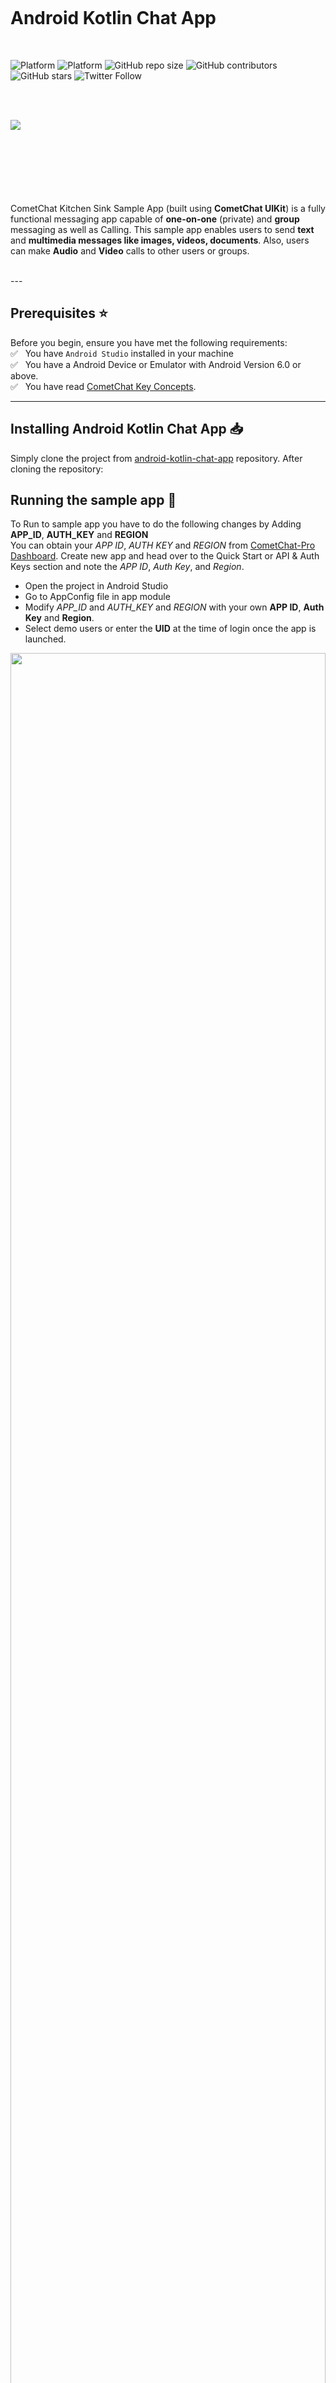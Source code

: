 <div style="width:100%">
    <div style="width:50%; display:inline-block">
        <p align="center">
        <img align="center" alt="" src="https://avatars2.githubusercontent.com/u/45484907?s=200&v=4">
        </p>
    </div>
</div>

<br></br><br></br>

# Android Kotlin Chat App
<br/>

![Platform](https://img.shields.io/badge/Platform-Android-brightgreen.svg)
![Platform](https://img.shields.io/badge/Language-Kotlin-yellowgreen.svg)
![GitHub repo size](https://img.shields.io/github/repo-size/cometchat-pro/android-kotlin-chat-app)
![GitHub contributors](https://img.shields.io/github/contributors/cometchat-pro/android-kotlin-chat-app)
![GitHub stars](https://img.shields.io/github/stars/cometchat-pro/android-kotlin-chat-app?style=social)
![Twitter Follow](https://img.shields.io/twitter/follow/cometchat?style=social)

</br></br>

<div>
<img align="left" src="https://files.readme.io/952af91-UI_Kit__1.png">
</div>

<br></br><br></br></br>

<br></br>
CometChat Kitchen Sink Sample App (built using **CometChat UIKit**) is a fully functional messaging app capable of **one-on-one** (private) and **group** messaging as well as Calling. This sample app enables users to send **text** and **multimedia messages like images, videos, documents**. Also, users can make **Audio** and **Video** calls to other users or groups.

</br>
---

## Prerequisites :star:

Before you begin, ensure you have met the following requirements:<br/>
✅ &nbsp; You have `Android Studio` installed in your machine <br/>
✅ &nbsp; You have a Android Device or Emulator with Android Version 6.0 or above. <br/>
✅ &nbsp; You have read [CometChat Key Concepts](https://prodocs.cometchat.com/docs/concepts).<br/>

---

## Installing Android Kotlin Chat App :inbox_tray:
Simply clone the project from [android-kotlin-chat-app](https://github.com/cometchat-pro-samples/android-kotlin-chat-app/archive/master.zip) repository. After cloning the repository:

## Running the sample app :rocket:
To Run to sample app you have to do the following changes by Adding **APP_ID**, **AUTH_KEY** and **REGION**  
You can obtain your *APP ID*, *AUTH KEY* and *REGION* from [CometChat-Pro Dashboard](https://app.cometchat.com/). Create new app and head over to the Quick Start or API & Auth Keys section and note the *APP ID*, *Auth Key*, and *Region*.
- Open the project in Android Studio
- Go to AppConfig file in app module
- Modify *APP_ID* and *AUTH_KEY*  and *REGION* with your own **APP ID**, **Auth Key** and **Region**.
- Select demo users or enter the **UID** at the time of login once the app is launched.

<img align="center" width="100%" height="auto"
src="https://github.com/cometchat-pro-samples/android-kotlin-chat-app/blob/master/Screenshot/qs.png">
<br/><br/>
<img align="center" width="100%" height="auto"
src="https://github.com/cometchat-pro-samples/android-kotlin-chat-app/blob/master/Screenshot/credentialss.png">

---
## Add UIKit Library to your project :book:
Learn more about how to integrate [UI Kit-Kotlin](https://github.com/cometchat-pro/android-kotlin-chat-ui-kit) inside your app.

---

# Troubleshooting
- To read the full documentation on UI Kit-Kotlin integration visit our [Documentation](https://prodocs.cometchat.com/v2.1/docs).
- Facing any issues while integrating or installing the UI Kit-Kotlin please <a href="https://app.cometchat.io/"> connect with us via real time support present in CometChat Dashboard.</a>

# Contributors
Thanks to the following people who have contributed to this project:<br/>
[@poojashivane :woman_technologist:](https://github.com/PoojaShivane) <br/>
[@darshanbhanushali :computer:](https://github.com/darshanbhanushali)<br/>
[@yadavmangesh :spiral_notepad:](https://github.com/yadavmangesh)<br/>
[@anantgarg :man_judge:](https://github.com/anantgarg)<br/>
[@Tristankluivert :man_technologist:](https://github.com/Tristankluivert)<br/>

## Contact :mailbox:
Contact us via real time support present in [CometChat Dashboard](https://app.cometchat.io/).

## License

This project uses the following license: [License](https://github.com/cometchat-pro/.github/blob/master/LICENSE).




# CyclingApp
